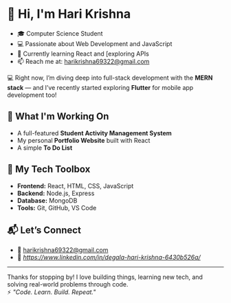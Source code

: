# 👋 Hi, I'm Hari Krishna
- 🎓 Computer Science Student
- 💻 Passionate about Web Development and JavaScript
- 🌱 Currently learning React and [exploring APIs
- 📫 Reach me at: harikrishna69322@gmail.com

💻 Right now, I’m diving deep into full-stack development with the **MERN stack** — and I’ve recently started exploring **Flutter** for mobile app development too!

## 🚧 What I'm Working On
- A full-featured **Student Activity Management System**
- My personal **Portfolio Website** built with React
- A simple **To Do List**

## 🧰 My Tech Toolbox
- **Frontend:** React, HTML, CSS, JavaScript  
- **Backend:** Node.js, Express  
- **Database:** MongoDB  
- **Tools:** Git, GitHub, VS Code

## 📬 Let’s Connect
- 📧 harikrishna69322@gmail.com  
- 🔗 *https://www.linkedin.com/in/degala-hari-krishna-6430b526a/*

---

Thanks for stopping by! I love building things, learning new tech, and solving real-world problems through code.  
⚡ *"Code. Learn. Build. Repeat."*

